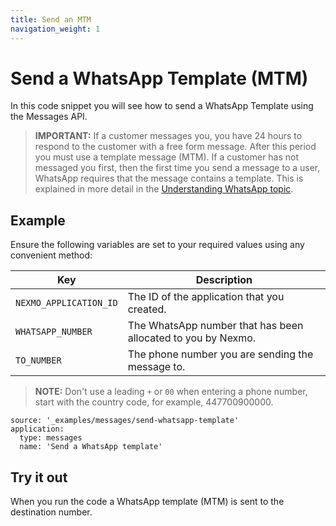 ```yaml
---
title: Send an MTM
navigation_weight: 1
---
```


# Send a WhatsApp Template (MTM)

In this code snippet you will see how to send a WhatsApp Template using the Messages API.

> **IMPORTANT:** If a customer messages you, you have 24 hours to respond to the customer with a free form message. After this period you must use a template message (MTM). If a customer has not messaged you first, then the first time you send a message to a user, WhatsApp requires that the message contains a template. This is explained in more detail in the [Understanding WhatsApp topic](/messages/concepts/whatsapp).

## Example

Ensure the following variables are set to your required values using any convenient method:

Key | Description
-- | --
`NEXMO_APPLICATION_ID` | The ID of the application that you created.
`WHATSAPP_NUMBER` | The WhatsApp number that has been allocated to you by Nexmo.
`TO_NUMBER` | The phone number you are sending the message to.

> **NOTE:** Don't use a leading `+` or `00` when entering a phone number, start with the country code, for example, 447700900000.

```code_snippets
source: '_examples/messages/send-whatsapp-template'
application:
  type: messages
  name: 'Send a WhatsApp template'
```

## Try it out

When you run the code a WhatsApp template (MTM) is sent to the destination number.
